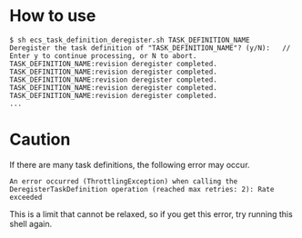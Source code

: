 # How to use

```
$ sh ecs_task_definition_deregister.sh TASK_DEFINITION_NAME
Deregister the task definition of "TASK_DEFINITION_NAME"? (y/N):   // Enter y to continue processing, or N to abort.
TASK_DEFINITION_NAME:revision deregister completed.
TASK_DEFINITION_NAME:revision deregister completed.
TASK_DEFINITION_NAME:revision deregister completed.
TASK_DEFINITION_NAME:revision deregister completed.
TASK_DEFINITION_NAME:revision deregister completed.
...
```

# Caution

If there are many task definitions, the following error may occur.

```
An error occurred (ThrottlingException) when calling the DeregisterTaskDefinition operation (reached max retries: 2): Rate exceeded
```

This is a limit that cannot be relaxed, so if you get this error, try running this shell again.
